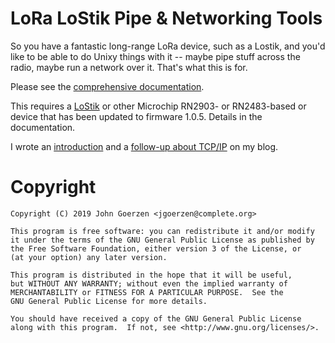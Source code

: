 # LoRa LoStik Pipe & Networking Tools 

So you have a fantastic long-range LoRa device, such as a Lostik, and
you'd like to be able to do Unixy things with it -- maybe pipe stuff
across the radio, maybe run a network over it.  That's what this is
for.

Please see the [comprehensive documentation](https://github.com/jgoerzen/lorapipe/blob/master/doc/lorapipe.1.md).

This requires a [LoStik](https://ronoth.com/lostik) or other Microchip
RN2903- or RN2483-based or  device that has been updated to firmware 1.0.5.  Details
in the documentation.

I wrote an
[introduction](https://changelog.complete.org/archives/10042-long-range-radios-a-perfect-match-for-unix-protocols-from-the-70s)
and a [follow-up about
TCP/IP](https://changelog.complete.org/archives/10048-tcp-ip-over-lora-radios)
on my blog.

# Copyright

    Copyright (C) 2019 John Goerzen <jgoerzen@complete.org>

    This program is free software: you can redistribute it and/or modify
    it under the terms of the GNU General Public License as published by
    the Free Software Foundation, either version 3 of the License, or
    (at your option) any later version.

    This program is distributed in the hope that it will be useful,
    but WITHOUT ANY WARRANTY; without even the implied warranty of
    MERCHANTABILITY or FITNESS FOR A PARTICULAR PURPOSE.  See the
    GNU General Public License for more details.

    You should have received a copy of the GNU General Public License
    along with this program.  If not, see <http://www.gnu.org/licenses/>.
